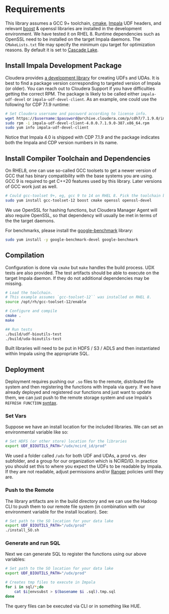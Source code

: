# Requirements

This library assumes a GCC 9+ toolchain, [cmake](https://cmake.org), [Impala](https://impala.apache.org) UDF headers, and relevant [boost](https://www.boost.org) & openssl libraries are installed in the development environment. We have tested it on RHEL 8. Runtime dependencies such as OpenSSL need to be installed on the target Impala daemons. The `CMakeLists.txt` file may specify the minimum cpu target for optimization reasons. By default it is set to [Cascade Lake](https://en.wikipedia.org/wiki/Cascade_Lake).

## Install Impala Development Package

Cloudera provides [a development library](https://docs.cloudera.com/cdp-private-cloud-base/latest/impala-sql-reference/topics/impala-udf-installing-the-udf-development-package.html#udf_demo_env) for creating UDFs and UDAs. It is best to find a package version corresponding to targeted version of Impala (or older). You can reach out to Cloudera Support if you have difficulties getting the correct RPM. The package is likely to be called either `impala-udf-devel` or `impala-udf-devel-client`. As an example, one could use the following for CDP 7.1.9 runtime:

```bash
# Set Cloudera username and password according to license info.
wget https://$username:$password@archive.cloudera.com/p/cdh7/7.1.9.0/impala/redhat8/impala-udf-devel-client-4.0.0.7.1.9.0-387.x86_64.rpm
sudo rpm -i impala-udf-devel-client-4.0.0.7.1.9.0-387.x86_64.rpm
sudo yum info impala-udf-devel-client
```

Notice that Impala 4.0 is shipped with CDP 7.1.9 and the package indicates both the Impala and CDP version numbers in its name.

## Install Compiler Toolchain and Dependencies

On RHEL8, one can use so-called GCC toolsets to get a newer version of GCC that has binary compatibility with the base systems you are using. GCC 9 is required to get C++20 features used by this library. Later versions of GCC work just as well.

```bash
# Could gcc-toolset 9+, eg, gcc 9 to 14 on RHEL 8. Pick the toolchain based on your needs.
sudo yum install gcc-toolset-12 boost cmake openssl openssl-devel
```

We use OpenSSL for hashing functions, but Cloudera Manager Agent will also require OpenSSL, so that dependency will usually be met in terms of the the target daemons.

For benchmarks, please install the [google-benchmark](https://github.com/google/benchmark) library:

```bash
sudo yum install -y google-benchmark-devel google-benchmark 
```

## Compilation

Configuration is done via `cmake` but `make` handles the build process. UDX tests are also provided. The test artifacts should be able to execute on the target Impala daemon. If they do not additional dependencies may be missing.

```bash
# Load the toolchain.
# This example assumes `gcc-toolset-12`` was installed on RHEL 8.
source /opt/rh/gcc-toolset-12/enable

# Configure and compile
cmake .
make

## Run tests
./build/udf-bioutils-test
./build/uda-bioutils-test
```

Built libraries will need to be put in HDFS / S3 / ADLS and then instantiated within Impala using the appropriate SQL.

## Deployment

Deployment requires pushing our `.so` files to the remote, distributed file system and then registering the functions with Impala via query. If we have already deployed and registered our functions and just want to update them, we can just push to the remote storage system and use Impala's `REFRESH FUNCTION` [syntax](https://impala.apache.org/docs/build/html/topics/impala_refresh_functions.html).

### Set Vars

Suppose we have an install location for the included libraries. We can set an environmental variable like so:

```bash
# Set HDFS (or other store) location for the libraries
export UDF_BIOUTILS_PATH="/udx/ncird_id/prod"

```

We used a folder called `/udx` for both UDF and UDAs, a prod vs. dev subfolder, and a group for our organization which is NCIRD/ID. In practice you should set this to where you expect the UDFs to be readable by Impala. If they are not readable, adjust permissions and/or [Ranger](https://docs.cloudera.com/cdp-reference-architectures/latest/cdp-ra-security/topics/cdp-ra-security-apache-ranger.html) policies until they are.

### Push to the Remote

The library artifacts are in the build directory and we can use the Hadoop CLI to push them to our remote file system (in combination with our environment variable for the install location). See:

```bash
# Set path to the SO location for your data lake
export UDF_BIOUTILS_PATH="/udx/prod"
./install_SO.sh
```

### Generate and run SQL

Next we can generate SQL to register the functions using our above variables:

```bash
# Set path to the SO location for your data lake
export UDF_BIOUTILS_PATH="/udx/prod"

# Creates tmp files to execute in Impala
for i in sql/*;do 
    cat $i|envsubst > $(basename $i .sql).tmp.sql
done
```

The query files can be executed via CLI or in something like HUE.
